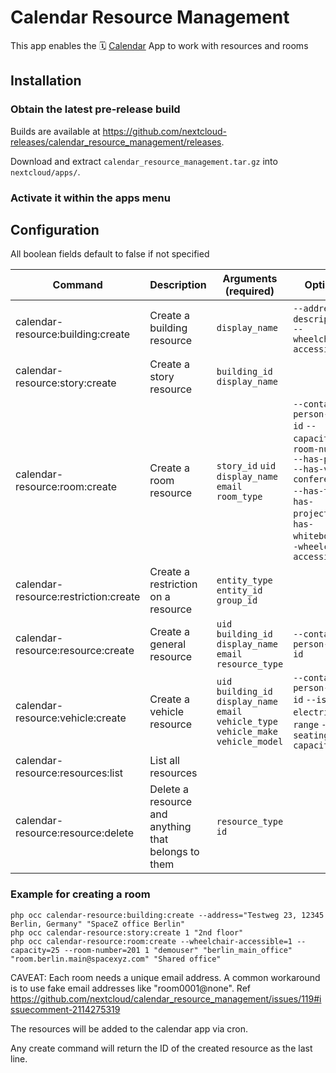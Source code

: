 # Calendar Resource Management
This app enables the 🗓️ [Calendar](https://github.com/nextcloud/calendar) App to work with resources and rooms

## Installation

### Obtain the latest pre-release build

Builds are available at https://github.com/nextcloud-releases/calendar_resource_management/releases.

Download and extract `calendar_resource_management.tar.gz` into `nextcloud/apps/`.

### Activate it within the apps menu

## Configuration

All boolean fields default to false if not specified

| Command | Description | Arguments (required) | Options | Associated Table | Notes |
|---|---|---|---|---|---|
| calendar-resource:building:create | Create a building resource | `display_name` | `--address` `--description` `--wheelchair-accessible` | `calresources_building` | |
| calendar-resource:story:create | Create a story resource | `building_id` `display_name` | | `calresources_stories` | Needs an associated building id |
| calendar-resource:room:create | Create a room resource | `story_id` `uid` `display_name` `email` `room_type` | `--contact-person-user-id` `--capacity` `--room-number` `--has-phone` `--has-video-conferencing` `--has-tv` `--has-projector` `--has-whiteboard` `--wheelchair-accessible` | `calresources_rooms` | Needs an associated story id |
| calendar-resource:restriction:create | Create a restriction on a resource | `entity_type` `entity_id` `group_id` | | `calresources_restricts` | This restricts a resource to a group |
| calendar-resource:resource:create | Create a general resource | `uid` `building_id` `display_name` `email` `resource_type` | `--contact-person-user-id` | `calresources_resources` | Needs an associated building id |
| calendar-resource:vehicle:create | Create a vehicle resource | `uid` `building_id` `display_name` `email` `vehicle_type` `vehicle_make` `vehicle_model` | `--contact-person-user-id` `--is-electric` `--range` `--seating-capacity` | `calresources_vehicles` | Needs an associated building id |
| calendar-resource:resources:list | List all resources | | | | |
| calendar-resource:resource:delete | Delete a resource and anything that belongs to them | `resource_type` `id` | | | |

### Example for creating a room

```
php occ calendar-resource:building:create --address="Testweg 23, 12345 Berlin, Germany" "SpaceZ office Berlin"
php occ calendar-resource:story:create 1 "2nd floor"
php occ calendar-resource:room:create --wheelchair-accessible=1 --capacity=25 --room-number=201 1 "demouser" "berlin_main_office" "room.berlin.main@spacexyz.com" "Shared office"
```

CAVEAT: Each room needs a unique email address. A common workaround is to use fake email addresses like "room0001@none".
Ref https://github.com/nextcloud/calendar_resource_management/issues/119#issuecomment-2114275319

The resources will be added to the calendar app via cron.

Any create command will return the ID of the created resource as the last line.






